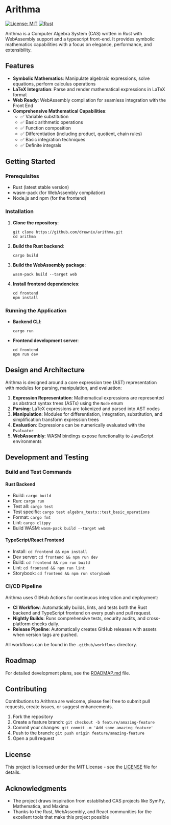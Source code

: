 # Arithma 

[![License: MIT](https://img.shields.io/badge/License-MIT-blue.svg)](https://opensource.org/licenses/MIT)
[![Rust](https://github.com/drewnix/arithma/actions/workflows/ci.yml/badge.svg)](https://github.com/drewnix/arithma/actions/workflows/ci.yml)

Arithma is a Computer Algebra System (CAS) written in Rust with WebAssembly
support and a typescript front-end. It provides symbolic mathematics 
capabilities with a focus on elegance, performance, and extensibility.

## Features

- **Symbolic Mathematics**: Manipulate algebraic expressions, solve equations, perform calculus operations
- **LaTeX Integration**: Parse and render mathematical expressions in LaTeX format
- **Web Ready**: WebAssembly compilation for seamless integration with the Front End
- **Comprehensive Mathematical Capabilities**:
  - ✅ Variable substitution
  - ✅ Basic arithmetic operations
  - ✅ Function composition
  - ✅ Differentiation (including product, quotient, chain rules)
  - ✅ Basic integration techniques
  - ✅ Definite integrals

## Getting Started

### Prerequisites

- Rust (latest stable version)
- wasm-pack (for WebAssembly compilation)
- Node.js and npm (for the frontend)

### Installation

1. **Clone the repository**:
   ```
   git clone https://github.com/drewnix/arithma.git
   cd arithma
   ```

2. **Build the Rust backend**:
   ```
   cargo build
   ```

3. **Build the WebAssembly package**:
   ```
   wasm-pack build --target web
   ```

4. **Install frontend dependencies**:
   ```
   cd frontend
   npm install
   ```

### Running the Application

- **Backend CLI**:
  ```
  cargo run
  ```

- **Frontend development server**:
  ```
  cd frontend
  npm run dev
  ```

## Design and Architecture

Arithma is designed around a core expression tree (AST) representation with 
modules for parsing, manipulation, and evaluation:

1. **Expression Representation**: Mathematical expressions are represented as 
abstract syntax trees (ASTs) using the `Node` enum
2. **Parsing**: LaTeX expressions are tokenized and parsed into AST nodes
3. **Manipulation**: Modules for differentiation, integration, substitution, and
simplification transform expression trees
4. **Evaluation**: Expressions can be numerically evaluated with the `Evaluator`
5. **WebAssembly**: WASM bindings expose functionality to JavaScript environments

## Development and Testing

### Build and Test Commands

#### Rust Backend
- Build: `cargo build`
- Run: `cargo run`
- Test all: `cargo test`
- Test specific: `cargo test algebra_tests::test_basic_operations`
- Format: `cargo fmt`
- Lint: `cargo clippy`
- Build WASM: `wasm-pack build --target web`

#### TypeScript/React Frontend
- Install: `cd frontend && npm install`
- Dev server: `cd frontend && npm run dev`
- Build: `cd frontend && npm run build`
- Lint: `cd frontend && npm run lint`
- Storybook: `cd frontend && npm run storybook`

### CI/CD Pipeline

Arithma uses GitHub Actions for continuous integration and deployment:

- **CI Workflow**: Automatically builds, lints, and tests both the Rust backend 
and TypeScript frontend on every push and pull request.
- **Nightly Builds**: Runs comprehensive tests, security audits, and 
cross-platform checks daily.
- **Release Pipeline**: Automatically creates GitHub releases with assets when 
version tags are pushed.

All workflows can be found in the `.github/workflows` directory.

## Roadmap

For detailed development plans, see the [ROADMAP.md](ROADMAP.md) file.

## Contributing

Contributions to Arithma are welcome, please feel free to submit pull requests, create issues, or suggest enhancements.

1. Fork the repository
2. Create a feature branch: `git checkout -b feature/amazing-feature`
3. Commit your changes: `git commit -m 'Add some amazing feature'`
4. Push to the branch: `git push origin feature/amazing-feature`
5. Open a pull request

## License

This project is licensed under the MIT License - see the [LICENSE](LICENSE) file for details.

## Acknowledgments

- The project draws inspiration from established CAS projects like SymPy, Mathematica, and Maxima
- Thanks to the Rust, WebAssembly, and React communities for the excellent tools that make this project possible